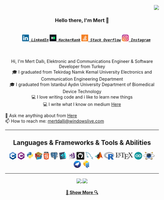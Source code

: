 <img align="right" src="https://visitor-badge.laobi.icu/badge?page_id=mertalidalli">
<br>
<h3 align="center">
  Hello there, I'm Mert 👋
</h3>
<h5 align="center">
  <code>
    <a href="https://https://www.linkedin.com/in/mertdalli/" title="LinkedIn Profile"><img width="22" src="https://github.com/mertalidalli/mertalidalli/blob/main/images/linkedin.svg"> LinkedIn</a></code>
  <code><a href="https://www.hackerrank.com/mertdalli" title="HackerRank Profile"><img width="22" src="https://github.com/mertalidalli/mertalidalli/blob/master/images/hackerrank.png"> HackerRank</a></code>
  <code><a href="https://stackexchange.com/users/22312419/mertdalli" title="Stack Overflow Profile"><img width="22" src="https://github.com/mertalidalli/mertalidalli/blob/master/images/stackoverflow.svg"> Stack Overflow</a></code>
  <code><a href="https://www.instagram.com/mertalidalli/" title="Instagram Profile"><img width="22" src="https://github.com/mertalidalli/mertalidalli/blob/master/images/instagram.svg"> Instagram</a></code>
</h5>
<br>
<p align="center">
  Hi, I'm Mert Dallı, Elektronic and Communications Engineer & Software Developer from Turkey
  <br>
  🎓 I graduated from Tekirdag Namık Kemal University Electronics and Communication Engineering Department
  <br>
  🎓 I graduated from Istanbul Aydın University Department of Biomedical Device Technology
  <br>
  💻 I love writing code and i like to learn new things
  <br>
  💻 I write what I know on medium <a href="https://medium.com/@mertalidalli" title="Issues">Here</a>
  <br>

  💬 Ask me anything about from <a href="https://github.com/mertalidalli" title="Issues">Here</a>
  <br>
  📫 How to reach me: <a href="mailto: mertdalli@windowslive.com">mertdalli@windowslive.com</a>
</p>

<hr>

<h2 align="center">Languages & Frameworks & Tools & Abilities</h2>

<p align="center">
  <code><img title="C++" height="25" src="https://github.com/mertalidalli/mertalidalli/blob/master/images/C++.svg"></code>
  <code><img title="C#" height="25" src="https://github.com/mertalidalli/mertalidalli/blob/master/images/cSharp.svg"></code>
  <code><img title="Python" height="25" src="https://github.com/mertalidalli/mertalidalli/blob/master/images/python-original.svg"></code>
  <code><img title="Problem Solving" height="25" src="https://github.com/mertalidalli/mertalidalli/blob/master/images/problemSolving.png"></code>
  <code><img title="HTML5" height="25" src="https://github.com/mertalidalli/mertalidalli/blob/master/images/html5.svg"></code>
  <code><img title="PostgreSQL" height="25" src="https://github.com/mertalidalli/mertalidalli/blob/master/images/postgresql.svg"></code>
  <code><img title="Visual Studio Code" height="25" src="https://github.com/mertalidalli/mertalidalli/blob/master/images/vscode.png"></code>
  <code><img title="Microsoft Visual Studio" height="25" src="https://github.com/mertalidalli/mertalidalli/blob/master/images/visualstudio.png"></code>
  <code><img title="GitHub" height="25" src="https://github.com/mertalidalli/mertalidalli/blob/master/images/github.svg"></code>
  <code><img title="MySQL" height="25" src="https://github.com/mertalidalli/mertalidalli/blob/master/images/mysql.svg"></code>
  <code><img title="MATLAB" height="25" src="https://github.com/mertalidalli/mertalidalli/blob/master/images/Matlab.svg"></code>
  <code><img title="R" height="25" src="https://github.com/mertalidalli/mertalidalli/blob/master/images/R.svg"></code>
  <code><img title="LaTeX" height="25" src="https://github.com/mertalidalli/mertalidalli/blob/master/images/LaTeX.svg"></code>
  <code><img title="Arduino" height="25" src="https://github.com/mertalidalli/mertalidalli/blob/master/images/arduino.svg"></code>
  <code><img title="Proteus" height="25" src="https://github.com/mertalidalli/mertalidalli/blob/master/images/proteus.svg"></code>
  <code><img title="Weka" height="25" src="https://github.com/mertalidalli/mertalidalli/blob/master/images/weka.svg"></code>
  <code><img title="PVSyst" height="25" src="https://github.com/mertalidalli/mertalidalli/blob/master/images/PVsyst.svg"></code>
</p>

<hr>

<p align=center>
  <a href="https://github.com/mertalidalli/mertdalli" title="Go to Source">
    <img height=175 align="center" src="https://github-readme-stats.vercel.app/api?username=mertalidalli&show_icons=true&theme=gotham">
  </a>
  <a href="https://github.com/mertalidalli/mertdalli">
  <img height=175 align="center" src="https://github-readme-stats.vercel.app/api/top-langs/?username=mertalidalli&hide=c%23,powershell,java&title_color=2aa889&text_color=99d1ce&icon_color=2bbc8a&bg_color=0c1014&langs_count=8&layout=compact" />
  </a>
</p>
<h4 align="center">
  <a href=https://github.com/mertalidalli title="Show Repositories">🔎 Show More 🔍</a>
</h4>
